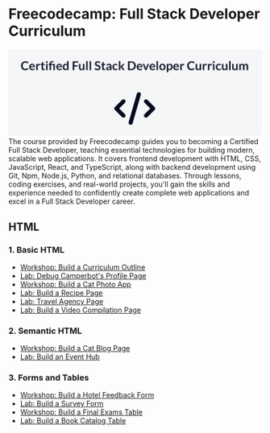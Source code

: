 # Freecodecamp: Full Stack Developer Curriculum

<img src="https://github.com/TurkishDelightCo/full-stack-developer/blob/main/freecodecamp.png?raw=true" />
The course provided by Freecodecamp guides you to becoming a Certified Full Stack Developer, teaching essential technologies for building modern, scalable web applications. It covers frontend development with HTML, CSS, JavaScript, React, and TypeScript, along with backend development using Git, Npm, Node.js, Python, and relational databases. Through lessons, coding exercises, and real-world projects, you'll gain the skills and experience needed to confidently create complete web applications and excel in a Full Stack Developer career.

## HTML
### 1. Basic HTML
 - [Workshop: Build a Curriculum Outline](https://github.com/TurkishDelightCo/full-stack-developer/tree/main/HTML/Basic%20HTML/Basics/Build%20Curriculum%20Outline)
 - [Lab: Debug Camperbot's Profile Page](https://github.com/TurkishDelightCo/full-stack-developer/tree/main/HTML/Basic%20HTML/Basics/Debug%20Camperbot's%20Profile%20Page)
 - [Workshop: Build a Cat Photo App](https://github.com/TurkishDelightCo/full-stack-developer/tree/main/HTML/Basic%20HTML/Basics/CatPhotoApp)
 - [Lab: Build a Recipe Page](https://github.com/TurkishDelightCo/full-stack-developer/tree/main/HTML/Basic%20HTML/Basics/Build%20a%20Recipe%20Page)
 - [Lab: Travel Agency Page](https://github.com/TurkishDelightCo/full-stack-developer/tree/main/HTML/Basic%20HTML/HTML%20Fundamentals/Travel%20Agency%20Page)
 - [Lab: Build a Video Compilation Page](https://github.com/TurkishDelightCo/full-stack-developer/tree/main/HTML/Basic%20HTML/Working%20with%20Media/Build%20a%20Video%20Compilation%20Page)
### 2. Semantic HTML
- [Workshop: Build a Cat Blog Page](https://github.com/TurkishDelightCo/full-stack-developer/blob/main/HTML/Semantic%20HTML/Build%20Cat%20Blog%20Page/index.html)
- [Lab: Build an Event Hub](https://github.com/TurkishDelightCo/full-stack-developer/blob/main/HTML/Semantic%20HTML/Build%20an%20Event%20Hub/index.html)
### 3. Forms and Tables
- [Workshop: Build a Hotel Feedback Form](https://github.com/TurkishDelightCo/full-stack-developer/blob/main/HTML/Forms%20and%20Tables/Working%20with%20Tables/Build%20a%20Hotel%20Feedback%20Form/index.html)
- [Lab: Build a Survey Form](https://github.com/TurkishDelightCo/full-stack-developer/tree/main/HTML/Forms%20and%20Tables/Working%20with%20Tables/Build%20a%20Survey%20Form)
- [Workshop: Build a Final Exams Table](https://github.com/TurkishDelightCo/full-stack-developer/tree/main/HTML/Forms%20and%20Tables/Working%20with%20Tables/Build%20a%20Hotel%20Feedback%20Form)
- [Lab: Build a Book Catalog Table](https://github.com/TurkishDelightCo/full-stack-developer/tree/main/HTML/Forms%20and%20Tables/Working%20with%20Tables/Build%20a%20Book%20Catalog%20Table)

